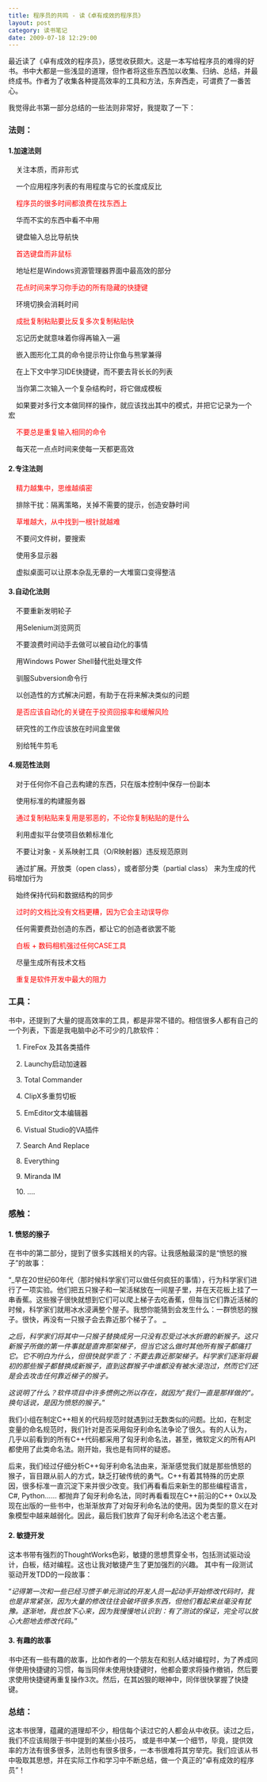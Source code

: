 ```yaml
---
title: 程序员的共鸣 - 读《卓有成效的程序员》
layout: post
category: 读书笔记
date: 2009-07-18 12:29:00
---
```


 最近读了《卓有成效的程序员》，感觉收获颇大。这是一本写给程序员的难得的好书。书中大都是一些浅显的道理，但作者将这些东西加以收集、归纳、总结，并最终成书。作者为了收集各种提高效率的工具和方法，东奔西走，可谓费了一番苦心。

我觉得此书第一部分总结的一些法则非常好，我提取了一下：

### 法则： 

#### 1.加速法则

&nbsp; &nbsp; 关注本质，而非形式

&nbsp; &nbsp; 一个应用程序列表的有用程度与它的长度成反比 

&nbsp; &nbsp; <span style="color: red;">程序员的很多时间都浪费在找东西上</span> 

&nbsp; &nbsp; 华而不实的东西中看不中用

&nbsp; &nbsp; 键盘输入总比导航快

&nbsp; &nbsp; <span style="color: red;">首选键盘而非鼠标</span>

&nbsp; &nbsp; 地址栏是Windows资源管理器界面中最高效的部分

&nbsp; &nbsp; <span style="color: red;">花点时间来学习你手边的所有隐藏的快捷键</span>

&nbsp; &nbsp; 环境切换会消耗时间

&nbsp; &nbsp; <span style="color: red;">成批复制粘贴要比反复多次复制粘贴快</span>

&nbsp; &nbsp; 忘记历史就意味着你得再输入一遍

&nbsp; &nbsp; 嵌入图形化工具的命令提示符让你鱼与熊掌兼得

&nbsp; &nbsp; 在上下文中学习IDE快捷键，而不要去背长长的列表

&nbsp; &nbsp; 当你第二次输入一个复杂结构时，将它做成模板

&nbsp; &nbsp; 如果要对多行文本做同样的操作，就应该找出其中的模式，并把它记录为一个宏

&nbsp; &nbsp; <span style="color: red;">不要总是重复输入相同的命令</span>

&nbsp; &nbsp; 每天花一点点时间来使每一天都更高效 

#### 2.专注法则

&nbsp; &nbsp; <span style="color: red;">精力越集中，思维越缜密</span>

&nbsp; &nbsp; 排除干扰：隔离策略，关掉不需要的提示，创造安静时间&nbsp; 

&nbsp; &nbsp; <span style="color: red;">草堆越大，从中找到一根针就越难</span>

&nbsp; &nbsp; 不要问文件树，要搜索

&nbsp; &nbsp; 使用多显示器

&nbsp; &nbsp; 虚拟桌面可以让原本杂乱无章的一大堆窗口变得整洁 

#### 3.自动化法则

&nbsp; &nbsp; 不要重新发明轮子

&nbsp; &nbsp; 用Selenium浏览网页

&nbsp; &nbsp; 不要浪费时间动手去做可以被自动化的事情

&nbsp; &nbsp; 用Windows Power Shell替代批处理文件

&nbsp; &nbsp; 驯服Subversion命令行

&nbsp; &nbsp; 以创造性的方式解决问题，有助于在将来解决类似的问题

&nbsp; &nbsp; <span style="color: red;">是否应该自动化的关键在于投资回报率和缓解风险</span>

&nbsp; &nbsp; 研究性的工作应该放在时间盒里做

&nbsp; &nbsp; 别给牦牛剪毛 

#### 4.规范性法则

&nbsp;&nbsp;&nbsp; 对于任何你不自己去构建的东西，只在版本控制中保存一份副本

&nbsp; &nbsp; 使用标准的构建服务器

&nbsp; &nbsp; <span style="color: red;">通过复制粘贴来复用是邪恶的，不论你复制粘贴的是什么</span>

&nbsp; &nbsp; 利用虚拟平台使项目依赖标准化

&nbsp; &nbsp; 不要让对象 - 关系映射工具（O/R映射器）违反规范原则 

&nbsp; &nbsp; 通过扩展。开放类（open class），或者部分类（partial class） 来为生成的代码增加行为

&nbsp; &nbsp; 始终保持代码和数据结构的同步

&nbsp; &nbsp; <span style="color: red;">过时的文档比没有文档更糟，因为它会主动误导你</span>

&nbsp; &nbsp; 任何需要费劲创造的东西，都让它的创造者欲罢不能

&nbsp; &nbsp; <span style="color: red;">白板 + 数码相机强过任何CASE工具</span>

&nbsp; &nbsp; 尽量生成所有技术文档

&nbsp; &nbsp; <span style="color: red;">重复是软件开发中最大的阻力 </span>

### 工具：

书中，还提到了大量的提高效率的工具，都是非常不错的。相信很多人都有自己的一个列表，下面是我电脑中必不可少的几款软件：

&nbsp; &nbsp; 1. FireFox 及其各类插件

&nbsp; &nbsp; 2. Launchy启动加速器

&nbsp; &nbsp; 3. Total Commander

&nbsp; &nbsp; 4. ClipX多重剪切板

&nbsp; &nbsp; 5. EmEditor文本编辑器 

&nbsp; &nbsp; 6. Vistual Studio的VA插件

&nbsp; &nbsp; 7. Search And Replace

&nbsp; &nbsp; 8. Everything

&nbsp; &nbsp; 9. Miranda IM

&nbsp; &nbsp; 10. .... 

### 感触： 

#### 1. 愤怒的猴子 

在书中的第二部分，提到了很多实践相关的内容。让我感触最深的是&#8220;愤怒的猴子&#8221;的故事：

&#8220;_早在20世纪60年代（那时候科学家们可以做任何疯狂的事情），行为科学家们进行了一项实验。他们把五只猴子和一架活梯放在一间屋子里，并在天花板上挂了一串香蕉。这些猴子很快就想到它们可以爬上梯子去吃香蕉，但每当它们靠近活梯的时候，科学家们就用冰水浸满整个屋子。我想你能猜到会发生什么：一群愤怒的猴子。很快，再没有一只猴子会去靠近那个梯子了。
_

_之后，科学家们将其中一只猴子替换成另一只没有忍受过冰水折磨的新猴子。这只新猴子所做的第一件事就是直奔那架梯子，但当它这么做时其他所有猴子都痛打它。它不明白为什么，但很快就学乖了：不要去靠近那架梯子。科学家们逐渐将最初的那些猴子都替换成新猴子，直到这群猴子中谁都没有被水浸泡过，然而它们还是会去攻击任何靠近梯子的猴子。_

_这说明了什么？软件项目中许多惯例之所以存在，就因为&#8221;我们一直是那样做的&#8220;。换句话说，是因为愤怒的猴子。_&#8221;

我们小组在制定C++相关的代码规范时就遇到过无数类似的问题。比如，在制定变量的命名规范时，我们针对是否采用匈牙利命名法争论了很久。有的人认为， 几乎以前看到的所有C++代码都采用了匈牙利命名法，甚至，微软定义的所有API都使用了此类命名法。刚开始，我也是有同样的疑惑。

后来，我们经过仔细分析C++匈牙利命名法由来，渐渐感觉我们就是那些愤怒的猴子，盲目跟从前人的方式，缺乏打破传统的勇气。C++有着其特殊的历史原因，很多标准一直沉淀下来并很少改变。我们再看看后来新生的那些编程语言，C#, Python&#8230;&#8230; 都抛弃了匈牙利命名法，同时再看看现在C++前沿的C++ 0x以及现在出版的一些书中，也渐渐放弃了对匈牙利命名法的使用。因为类型的意义在对象模型中越来越弱化。因此，最后我们放弃了匈牙利命名法这个老古董。 

####  2. 敏捷开发

这本书带有强烈的ThoughtWorks色彩，敏捷的思想贯穿全书，包括测试驱动设计，白板，结对编程。这也让我对敏捷产生了更加强烈的兴趣。 其中有一段测试驱动开发TDD的一段故事：

&#8220;_记得第一次和一些已经习惯于单元测试的开发人员一起动手开始修改代码时，我也是非常紧张，因为大量的修改往往会破坏很多东西，但他们看起来丝毫没有犹豫。逐渐地，我也放下心来，因为我慢慢地认识到：有了测试的保证，完全可以放心大胆地去修改代码。_&#8221; 

#### 3. 有趣的故事 

书中还有一些有趣的故事，比如作者的一个朋友在和别人结对编程时，为了养成同伴使用快捷键的习惯，每当同伴未使用快捷键时，他都会要求将操作撤销，然后要求使用快捷键再重复操作3次。然后，在其凶狠的眼神中，同伴很快掌握了快捷键。 

### 总结：

这本书很薄，蕴藏的道理却不少，相信每个读过它的人都会从中收获。读过之后，我们不应该局限于书中提到的某些小技巧， 或是书中某一个细节，毕竟，提供效率的方法有很多很多，法则也有很多很多，一本书很难将其穷举完。我们应该从书中吸取其思想，并在实际工作和学习中不断总结，做一个真正的&#8220;卓有成效的程序员&#8221;！
